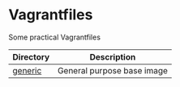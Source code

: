 # Vagrantfiles

Some practical Vagrantfiles

| Directory| Description |
|----------|-------------|
| [generic](generic) | General purpose base image |
